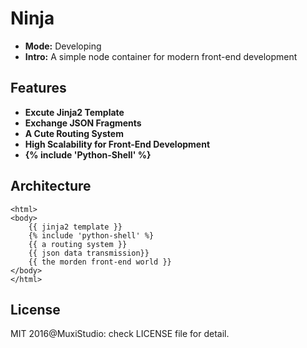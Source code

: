 # Ninja

+ **Mode:** Developing
+ **Intro:** A simple node container for modern front-end development

## Features
+ **Excute Jinja2 Template**
+ **Exchange JSON Fragments**
+ **A Cute Routing System**
+ **High Scalability for Front-End Development**
+ **{% include 'Python-Shell' %}**

## Architecture
```
<html>
<body>
    {{ jinja2 template }}
    {% include 'python-shell' %}
    {{ a routing system }}
    {{ json data transmission}}
    {{ the morden front-end world }}
</body>
</html>
```
## License
MIT 2016@MuxiStudio: check LICENSE file for detail.

